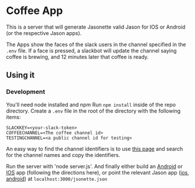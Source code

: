 # Coffee App
This is a server that will generate Jasonette valid Jason for IOS or Android (or the respective Jason apps). 

The Apps show the faces of the slack users in the channel specified in the `.env` file. If a face is pressed, a slackbot will update the channel saying coffee is brewing, and 12 minutes later that coffee is ready. 

## Using it
### Development
You'll need node installed and npm
Run `npm install` inside of the repo directory.
Create a `.env` file in the root of the directory with the following items:
```
SLACKKEY=<your-slack-token>
COFFEECHANNEL=<The coffee channel id>
TESTINGCHANNEL=<a public channel id for testing>
```

An easy way to find the channel identifiers is to use [this page](https://api.slack.com/methods/channels.list/test) and search for the channel names and copy the identifiers. 

Run the server with 'node server.js'.
And finally either build an [Android](https://jasonette.github.io/documentation/android/) or [IOS](https://jasonette.github.io/documentation/ios/) app (following the directions here), or point the relevant Jason app ([ios](https://itunes.apple.com/us/app/jason./id1095557868?mt=8_), [android](https://play.google.com/store/apps/details?id=com.jasonette.seed)) at `localhost:3000/jsonette.json`